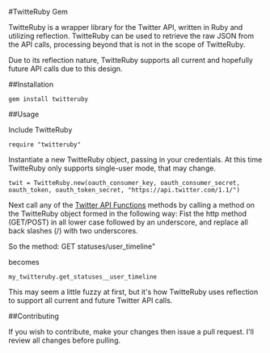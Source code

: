#TwitteRuby Gem

TwitteRuby is a wrapper library for the Twitter API, written in Ruby and utilizing reflection. TwitteRuby can be used to retrieve the raw JSON from the API calls, processing beyond that is not in the scope of TwitteRuby.

Due to its reflection nature, TwitteRuby supports all current and hopefully future API calls due to this design.

##Installation

	gem install twitteruby

##Usage

Include TwitteRuby

	require "twitteruby"

Instantiate a new TwitteRuby object, passing in your credentials. At this time TwitteRuby only supports single-user mode, that may change.

	twit = TwitteRuby.new(oauth_consumer_key, oauth_consumer_secret, oauth_token, oauth_token_secret, "https://api.twitter.com/1.1/")

Next call any of the [Twitter API Functions](https://dev.twitter.com/docs/api/1.1) methods by calling a method on the TwitteRuby object formed in the following way: Fist the http method (GET/POST) in all lower case followed by an underscore, and replace all back slashes (/) with two underscores. 

So the method:
	GET statuses/user_timeline"

becomes

    my_twitteruby.get_statuses__user_timeline

This may seem a little fuzzy at first, but it's how TwitteRuby uses reflection to support all current and future Twitter API calls.

##Contributing

If you wish to contribute, make your changes then issue a pull request. I'll review all changes before pulling.
